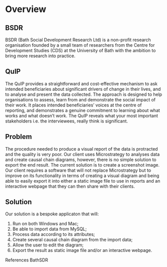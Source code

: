 Overview
========

BSDR 
----
BSDR (Bath Social Development Research Ltd) is a non-profit research organisation founded by a small team of researchers from the Centre for Development Studies (CDS) at the University of Bath with the ambition to bring more research into practice.

QuIP 
----
The QuIP provides a straightforward and cost-effective mechanism to ask intended beneficiaries about significant drivers of change in their lives, and to analyse and present the data collected. The approach is designed to help organisations to assess, learn from and demonstrate the social impact of their work. It places intended beneficiaries’ voices at the centre of reporting, and demonstrates a genuine commitment to learning about what works and what doesn’t work. The QuIP reveals what your most important stakeholders i.e. the interviewees, really think is significant. 

Problem 
-------
The procedure needed to produce a visual report of the data is protracted and the quality is very poor. Our client uses Microstrategy to analyses data and create causal chain diagrams, however, there is no simple solution to export the end result. The current solution is to create a screenshot image. Our client requires a software that will not replace Microstrategy but to improve on its functionality in terms of creating a visual diagram and being able to easily export it into either a static image file to use in reports and an interactive webpage that they can then share with their clients.

Solution 
--------
Our solution is a bespoke applicaton that will:
1. Run on both Windows and Mac;
2. Be able to import data from MySQL;
3. Process data according to its attributes; 
4. Create several causal chain diagram from the import data; 
5. Allow the user to edit the diagram;
6. Export the result as static image file and/or an interactive webpage. 

References
BathSDR
